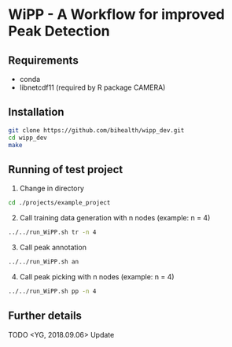 # WiPP - A **W**orkflow for **i**mproved **P**eak **D**etection

## Requirements
- conda
- libnetcdf11 (required by R package CAMERA)

## Installation
```bash
git clone https://github.com/bihealth/wipp_dev.git
cd wipp_dev
make
```

## Running of test project

1. Change in directory
```bash
cd ./projects/example_project
```
2. Call training data generation with n nodes (example: n = 4)
```bash
../../run_WiPP.sh tr -n 4 
```
3. Call peak annotation
```bash
../../run_WiPP.sh an
```
4. Call peak picking with n nodes (example: n = 4)
```bash
../../run_WiPP.sh pp -n 4 
```
## Further details
TODO <YG, 2018.09.06> Update
